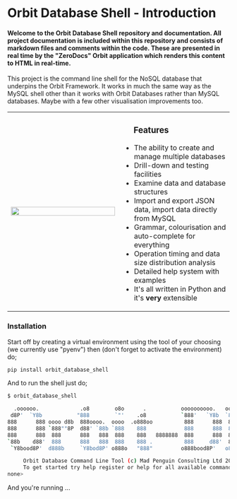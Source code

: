 # Orbit Database Shell - Introduction

#### Welcome to the Orbit Database Shell repository and documentation. All project documentation is included within this repository and consists of markdown files and comments within the code. These are presented in real time by the "ZeroDocs" Orbit application which renders this content to HTML in real-time.

This project is the command line shell for the NoSQL database that underpins the Orbit Framework. It works in much the same way as the MySQL shell other than it works with Orbit Databases rather than MySQL databases. Maybe with a few other visualisation improvements too.

<table><tr><td width="50%"><img width="100%" src="https://gitlab.com/madpenguin/orbit-database-shell/-/raw/main/images/screenshot.png" /></td><td width="50%">
<h3 style="padding-left:1.4em">Features</h3>

* The ability to create and manage multiple databases
* Drill-down and testing facilities
* Examine data and database structures
* Import and export JSON data, import data directly from MySQL
* Grammar, colourisation and auto-complete for everything
* Operation timing and data size distribution analysis
* Detailed help system with examples
* It's all written in Python and it's <b>very</b> extensible

</td></tr></table>

### Installation

Start off by creating a virtual environment using the tool of your choosing (we currently use "pyenv") then (don't forget to activate the environment) do;
```bash
pip install orbit_database_shell
```
And to run the shell just do;

```bash
$ orbit_database_shell 

  .oooooo.             .o8        o8o      .           oooooooooo.   oooooooooo.
 d8P'  `Y8b           "888        `"'    .o8           `888'   `Y8b  `888'   `Y8b
888      888 oooo d8b  888oooo.  oooo  .o888oo          888      888  888     888
888      888 `888""8P  d88' `88b `888    888            888      888  888oooo888'
888      888  888      888   888  888    888   8888888  888      888  888    `88b
`88b    d88'  888      888   888  888    888 .          888     d88'  888    .88P
 `Y8bood8P'  d888b     `Y8bod8P' o888o   "888"         o888bood8P'   o888bood8P'

     Orbit Database Command Line Tool (c) Mad Penguin Consulting Ltd 2023
     To get started try help register or help for all available commands
none> 
```

And you're running ...